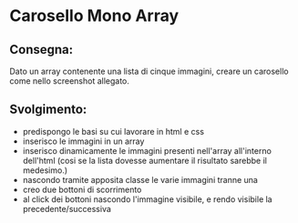 Carosello Mono Array
===
## Consegna:
Dato un array contenente una lista di cinque immagini, creare un carosello come nello screenshot allegato.

## Svolgimento:

* predispongo le basi su cui lavorare in html e css
* inserisco le immagini in un array
* inserisco dinamicamente le immagini presenti nell'array all'interno dell'html (cosi se la lista dovesse aumentare il risultato sarebbe il medesimo.)
* nascondo tramite apposita classe le varie immagini tranne una
* creo due bottoni di scorrimento
* al click dei bottoni nascondo l'immagine visibile, e rendo visibile la precedente/successiva

